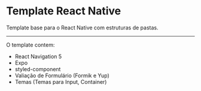 # Template React Native

Template base para o React Native com estruturas de pastas.

--------
O template contem:
- React Navigation 5
- Expo
- styled-component
- Valiação de Formulário (Formik e Yup)
- Temas (Temas para Input, Container)